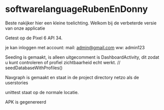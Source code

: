 # softwarelanguageRubenEnDonny

Beste nakijker hier een kleine toelichting.
Welkom bij de verbeterde versie van onze applicatie


Getest op de Pixel 6 API 34.

je kan inloggen met account:
mail: admin@gmail.com
ww: admin123

Seeding is gemaakt, is alleen uitgecomment is DashboardActivity, dit zodat u kunt controleren
of profiel zichtbaarheid echt werkt.
//        seedDatabaseWithProfiles()

Navgraph is gemaakt en staat in de project directory netzo als de userstories

unittest staat op de normale locatie.

APK is gegenereerd